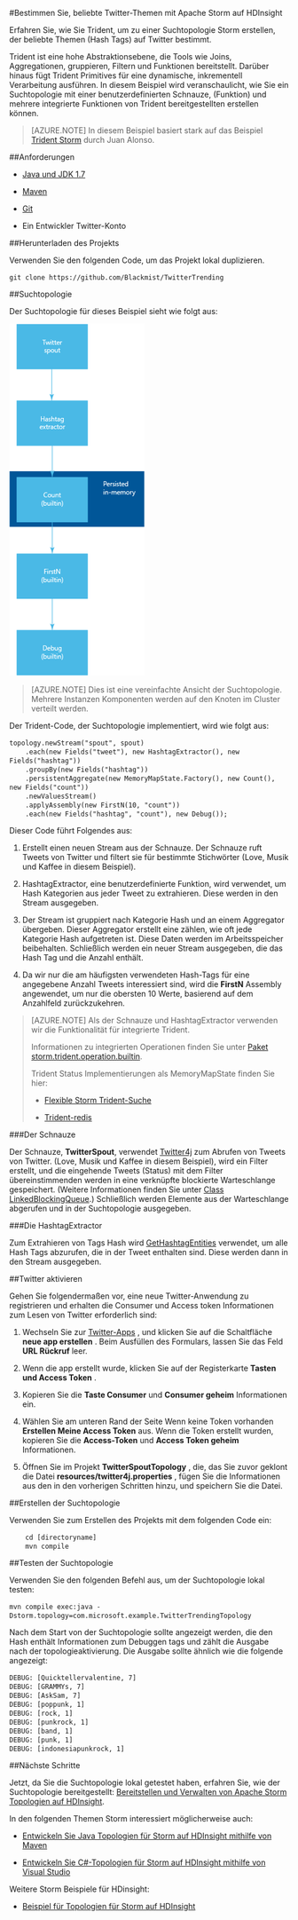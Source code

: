 <properties
   pageTitle="Twitter-beliebte Themen mit Apache Storm auf HDInsight | Microsoft Azure"
   description="Erfahren Sie, wie Sie Trident, um zu einer Suchtopologie Apache Storm erstellen, die auf Grundlage des Hashtags Twitter beliebte Themen bestimmt."
   services="hdinsight"
   documentationCenter=""
   authors="Blackmist"
   manager="jhubbard"
   editor="cgronlun"
    tags="azure-portal"/>

<tags
   ms.service="hdinsight"
   ms.devlang="java"
   ms.topic="article"
   ms.tgt_pltfrm="na"
   ms.workload="big-data"
   ms.date="09/27/2016"
   ms.author="larryfr"/>

#<a name="determine-twitter-trending-topics-with-apache-storm-on-hdinsight"></a>Bestimmen Sie, beliebte Twitter-Themen mit Apache Storm auf HDInsight

Erfahren Sie, wie Sie Trident, um zu einer Suchtopologie Storm erstellen, der beliebte Themen (Hash Tags) auf Twitter bestimmt.

Trident ist eine hohe Abstraktionsebene, die Tools wie Joins, Aggregationen, gruppieren, Filtern und Funktionen bereitstellt. Darüber hinaus fügt Trident Primitives für eine dynamische, inkrementell Verarbeitung ausführen. In diesem Beispiel wird veranschaulicht, wie Sie ein Suchtopologie mit einer benutzerdefinierten Schnauze, (Funktion) und mehrere integrierte Funktionen von Trident bereitgestellten erstellen können.

> [AZURE.NOTE] In diesem Beispiel basiert stark auf das Beispiel [Trident Storm](https://github.com/jalonsoramos/trident-storm) durch Juan Alonso.

##<a name="requirements"></a>Anforderungen

* <a href="http://www.oracle.com/technetwork/java/javase/downloads/index.html" target="_blank">Java und JDK 1.7</a>

* <a href="http://maven.apache.org/what-is-maven.html" target="_blank">Maven</a>

* <a href="http://git-scm.com/" target="_blank">Git</a>

* Ein Entwickler Twitter-Konto

##<a name="download-the-project"></a>Herunterladen des Projekts

Verwenden Sie den folgenden Code, um das Projekt lokal duplizieren.

    git clone https://github.com/Blackmist/TwitterTrending

##<a name="topology"></a>Suchtopologie

Der Suchtopologie für dieses Beispiel sieht wie folgt aus:

![Suchtopologie](./media/hdinsight-storm-twitter-trending/trident.png)

> [AZURE.NOTE] Dies ist eine vereinfachte Ansicht der Suchtopologie. Mehrere Instanzen Komponenten werden auf den Knoten im Cluster verteilt werden.

Der Trident-Code, der Suchtopologie implementiert, wird wie folgt aus:

    topology.newStream("spout", spout)
        .each(new Fields("tweet"), new HashtagExtractor(), new Fields("hashtag"))
        .groupBy(new Fields("hashtag"))
        .persistentAggregate(new MemoryMapState.Factory(), new Count(), new Fields("count"))
        .newValuesStream()
        .applyAssembly(new FirstN(10, "count"))
        .each(new Fields("hashtag", "count"), new Debug());

Dieser Code führt Folgendes aus:

1. Erstellt einen neuen Stream aus der Schnauze. Der Schnauze ruft Tweets von Twitter und filtert sie für bestimmte Stichwörter (Love, Musik und Kaffee in diesem Beispiel).

2. HashtagExtractor, eine benutzerdefinierte Funktion, wird verwendet, um Hash Kategorien aus jeder Tweet zu extrahieren. Diese werden in den Stream ausgegeben.

3. Der Stream ist gruppiert nach Kategorie Hash und an einem Aggregator übergeben. Dieser Aggregator erstellt eine zählen, wie oft jede Kategorie Hash aufgetreten ist. Diese Daten werden im Arbeitsspeicher beibehalten. Schließlich werden ein neuer Stream ausgegeben, die das Hash Tag und die Anzahl enthält.

4. Da wir nur die am häufigsten verwendeten Hash-Tags für eine angegebene Anzahl Tweets interessiert sind, wird die **FirstN** Assembly angewendet, um nur die obersten 10 Werte, basierend auf dem Anzahlfeld zurückzukehren.

> [AZURE.NOTE] Als der Schnauze und HashtagExtractor verwenden wir die Funktionalität für integrierte Trident.
>
> Informationen zu integrierten Operationen finden Sie unter <a href="https://storm.apache.org/apidocs/storm/trident/operation/builtin/package-summary.html" target="_blank">Paket storm.trident.operation.builtin</a>.
>
> Trident Status Implementierungen als MemoryMapState finden Sie hier:
>
> * <a href="https://github.com/fhussonnois/storm-trident-elasticsearch" target="_blank">Flexible Storm Trident-Suche</a>
>
> * <a href="https://github.com/kstyrc/trident-redis" target="_blank">Trident-redis</a>

###<a name="the-spout"></a>Der Schnauze

Der Schnauze, **TwitterSpout**, verwendet <a href="http://twitter4j.org/en/" target="_blank">Twitter4j</a> zum Abrufen von Tweets von Twitter. (Love, Musik und Kaffee in diesem Beispiel), wird ein Filter erstellt, und die eingehende Tweets (Status) mit dem Filter übereinstimmenden werden in eine verknüpfte blockierte Warteschlange gespeichert. (Weitere Informationen finden Sie unter <a href="http://docs.oracle.com/javase/7/docs/api/java/util/concurrent/LinkedBlockingQueue.html" target="_blank">Class LinkedBlockingQueue</a>.) Schließlich werden Elemente aus der Warteschlange abgerufen und in der Suchtopologie ausgegeben.

###<a name="the-hashtagextractor"></a>Die HashtagExtractor

Zum Extrahieren von Tags Hash wird <a href="http://twitter4j.org/javadoc/twitter4j/EntitySupport.html#getHashtagEntities--" target="_blank">GetHashtagEntities</a> verwendet, um alle Hash Tags abzurufen, die in der Tweet enthalten sind. Diese werden dann in den Stream ausgegeben.

##<a name="enable-twitter"></a>Twitter aktivieren

Gehen Sie folgendermaßen vor, eine neue Twitter-Anwendung zu registrieren und erhalten die Consumer und Access token Informationen zum Lesen von Twitter erforderlich sind:

1. Wechseln Sie zur <a href="https://apps.twitter.com" target="_blank">Twitter-Apps</a> , und klicken Sie auf die Schaltfläche **neue app erstellen** . Beim Ausfüllen des Formulars, lassen Sie das Feld **URL Rückruf** leer.

2. Wenn die app erstellt wurde, klicken Sie auf der Registerkarte **Tasten und Access Token** .

3. Kopieren Sie die **Taste Consumer** und **Consumer geheim** Informationen ein.

4. Wählen Sie am unteren Rand der Seite Wenn keine Token vorhanden **Erstellen Meine Access Token** aus. Wenn die Token erstellt wurden, kopieren Sie die **Access-Token** und **Access Token geheim** Informationen.

5. Öffnen Sie im Projekt **TwitterSpoutTopology** , die, das Sie zuvor geklont die Datei **resources/twitter4j.properties** , fügen Sie die Informationen aus den in den vorherigen Schritten hinzu, und speichern Sie die Datei.

##<a name="build-the-topology"></a>Erstellen der Suchtopologie

Verwenden Sie zum Erstellen des Projekts mit dem folgenden Code ein:

        cd [directoryname]
        mvn compile

##<a name="test-the-topology"></a>Testen der Suchtopologie

Verwenden Sie den folgenden Befehl aus, um der Suchtopologie lokal testen:

    mvn compile exec:java -Dstorm.topology=com.microsoft.example.TwitterTrendingTopology

Nach dem Start von der Suchtopologie sollte angezeigt werden, die den Hash enthält Informationen zum Debuggen tags und zählt die Ausgabe nach der topologieaktivierung. Die Ausgabe sollte ähnlich wie die folgende angezeigt:

    DEBUG: [Quicktellervalentine, 7]
    DEBUG: [GRAMMYs, 7]
    DEBUG: [AskSam, 7]
    DEBUG: [poppunk, 1]
    DEBUG: [rock, 1]
    DEBUG: [punkrock, 1]
    DEBUG: [band, 1]
    DEBUG: [punk, 1]
    DEBUG: [indonesiapunkrock, 1]

##<a name="next-steps"></a>Nächste Schritte

Jetzt, da Sie die Suchtopologie lokal getestet haben, erfahren Sie, wie der Suchtopologie bereitgestellt: [Bereitstellen und Verwalten von Apache Storm Topologien auf HDInsight](hdinsight-storm-deploy-monitor-topology.md).

In den folgenden Themen Storm interessiert möglicherweise auch:

* [Entwickeln Sie Java Topologien für Storm auf HDInsight mithilfe von Maven](hdinsight-storm-develop-java-topology.md)

* [Entwickeln Sie C#-Topologien für Storm auf HDInsight mithilfe von Visual Studio](hdinsight-storm-develop-csharp-visual-studio-topology.md)

Weitere Storm Beispiele für HDinsight:

* [Beispiel für Topologien für Storm auf HDInsight](hdinsight-storm-example-topology.md)
